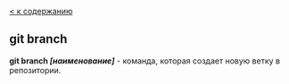 [< к содержанию](./readme.md)

## git branch

**git branch *[наименование]*** - команда, которая создает новую ветку в репозитории.